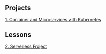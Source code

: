 ## Projects
[1. Container and Microservices with Kubernetes](https://github.com/zhentian-wan/awscloud-eks-udacity-project)


## Lessons
[2. Serverless Project](https://github.com/zhentian-wan/aws-serverless-apis)
